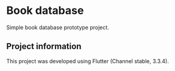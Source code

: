 # Book database

Simple book database prototype project.

## Project information

This project was developed using Flutter (Channel stable, 3.3.4).